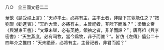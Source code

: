 八○　全三國文卷二二

華歆《請受禪上言》：“天祚率土，必將有主，主率土者，非陛下其孰能任之？”按劉琨《勸進表》：“天祚大晉，必將有主，主晉祀者，非陛下而誰？”；梁簡文帝《與湘東王書》：“文章未墜，必有英絶，領袖之者，非弟而誰？”；唐高祖《與李密書》：“天生蒸庶，必有司牧，當今爲牧，非子而誰？”。皆仿《左傳》僖公二十四年介之推曰：“天未絶晉，必將有主，主晉祀者，非君而誰？”